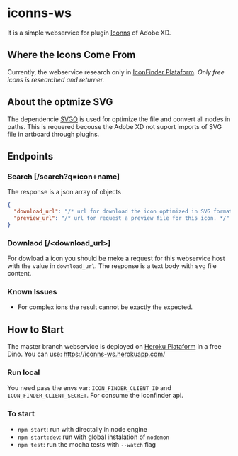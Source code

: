 # iconns-ws
It is a simple webservice for plugin [Iconns](https://github.com/matheusAle/iconns-xd-plugin) of Adobe XD.

## Where the Icons Come From
Currently, the webservice research only in [IconFinder Plataform](https://www.iconfinder.com/).
*Only free icons is researched and returner.*

## About the optmize SVG
The dependencie [SVGO](https://github.com/svg/svgo) is used for optimize the file and convert all nodes in paths. This is requered becouse the Adobe XD not suport imports of SVG file in artboard through plugins.


## Endpoints

### Search \[/search?q=icon+name\]
The response is a json array of objects
```json
{
  "download_url": "/* url for download the icon optimized in SVG format. */",
  "preview_url": "/* url for request a preview file for this icon. */"
}
```
### Downlaod [/<download_url>]
For dowload a icon you should be meke a request for this webservice host with the value in `download_url`.
The response is a text body with svg file content.

### Known Issues
 - For complex ions the result cannot be exactly the expected.

## How to Start
The master branch webservice is deployed on [Heroku Plataform](https://heroku.com/) in a free Dino. You can use: https://iconns-ws.herokuapp.com/

### Run local
You need pass the envs var: `ICON_FINDER_CLIENT_ID` and `ICON_FINDER_CLIENT_SECRET`. For consume the Iconfinder api.

### To start
 - `npm start`: run with directally in node engine
 - `npm start:dev`: run with global instalation of `nodemon`
 - `npm test`: run the mocha tests with `--watch` flag